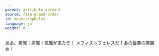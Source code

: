 ```yaml
---
parent: attribute.servant
source: fate-grand-order
id: mephistopheles
language: ja
weight: 0
---
```


ああ、悪魔！悪魔！悪魔が来たぞ！
メフィストフェレスだ！あの最悪の悪魔め！
